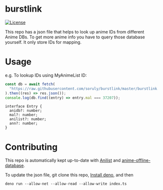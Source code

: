# burstlink

[![License](https://img.shields.io/github/license/soruly/burstlink.svg?style=flat-square)](https://github.com/soruly/burstlink/blob/master/LICENSE)

This repo has a json file that helps to look up anime IDs from different Anime
DBs. To get more anime info you have to query those database yourself. It only
store IDs for mapping.

# Usage

e.g. To lookup IDs using MyAnimeList ID:

```javascript
const db = await fetch(
  "https://raw.githubusercontent.com/soruly/burstlink/master/burstlink.json",
).then((res) => res.json());
console.log(db.find((entry) => entry.mal === 37207));
```

```
interface Entry {
  anidb?: number;
  mal?: number;
  anilist?: number;
  ann?: number;
}
```

# Contributing

This repo is automatically kept up-to-date with [Anilist](https://anilist.co/)
and
[anime-offline-database](https://github.com/manami-project/anime-offline-database/).

To update the json file, git clone this repo,
[Install deno](https://deno.land/manual/getting_started/installation), and then

```
deno run --allow-net --allow-read --allow-write index.ts
```
